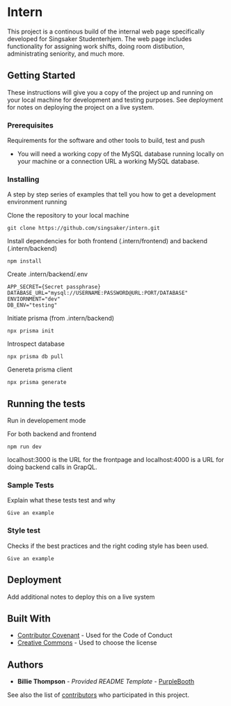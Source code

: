 # Intern

This project is a continous build of the internal web page specifically developed for Singsaker Studenterhjem. The web page includes functionality for assigning work shifts, doing room distibution, administrating seniority, and much more.

## Getting Started

These instructions will give you a copy of the project up and running on
your local machine for development and testing purposes. See deployment
for notes on deploying the project on a live system.

### Prerequisites

Requirements for the software and other tools to build, test and push

- You will need a working copy of the MySQL database running locally on your machine or a connection URL a working MySQL database.

### Installing

A step by step series of examples that tell you how to get a development
environment running

Clone the repository to your local machine

    git clone https://github.com/singsaker/intern.git

Install dependencies for both frontend (.intern/frontend) and backend (.intern/backend)

    npm install

Create .intern/backend/.env

    APP_SECRET={Secret passphrase}
    DATABASE_URL="mysql://USERNAME:PASSWORD@URL:PORT/DATABASE"
    ENVIORNMENT="dev"
    DB_ENV="testing"

Initiate prisma (from .intern/backend)

    npx prisma init

Introspect database

    npx prisma db pull

Genereta prisma client

    npx prisma generate

## Running the tests

Run in developement mode

For both backend and frontend

    npm run dev

localhost:3000 is the URL for the frontpage and localhost:4000 is a URL for doing backend calls in GrapQL.

### Sample Tests

Explain what these tests test and why

    Give an example

### Style test

Checks if the best practices and the right coding style has been used.

    Give an example

## Deployment

Add additional notes to deploy this on a live system

## Built With

- [Contributor Covenant](https://www.contributor-covenant.org/) - Used
  for the Code of Conduct
- [Creative Commons](https://creativecommons.org/) - Used to choose
  the license

## Authors

- **Billie Thompson** - _Provided README Template_ -
  [PurpleBooth](https://github.com/PurpleBooth)

See also the list of
[contributors](https://github.com/PurpleBooth/a-good-readme-template/contributors)
who participated in this project.
